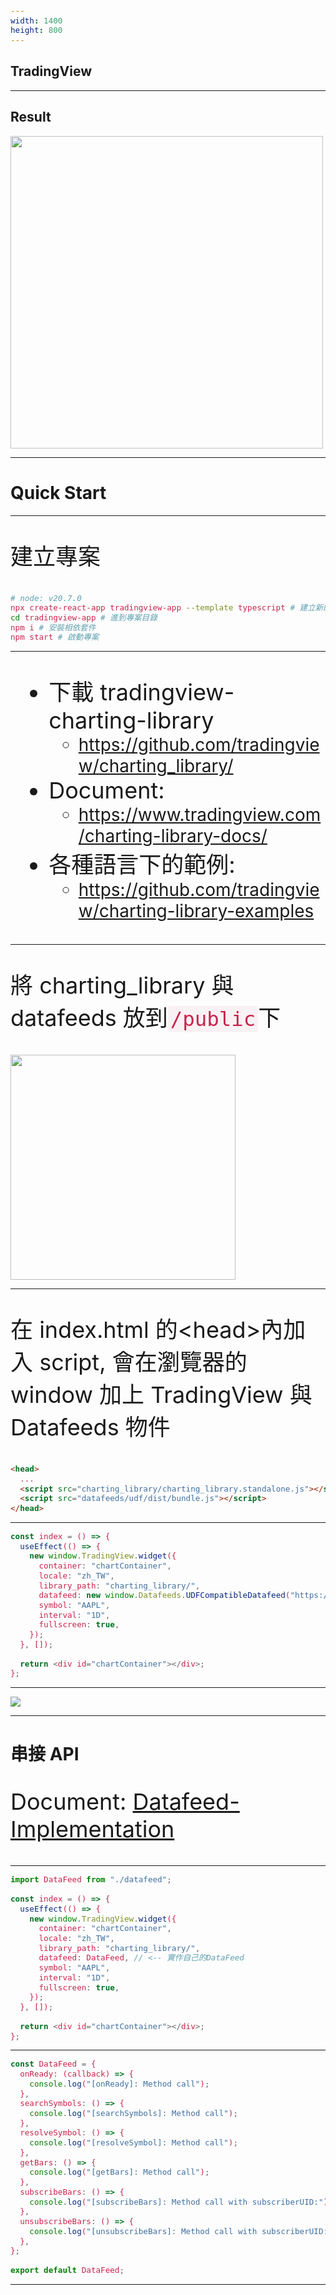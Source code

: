 ```yaml
---
width: 1400
height: 800
---
```


## TradingView

---

## Result

<img src="/PPT/TradingView/result.png" width="500" />

---

# Quick Start

---

建立專案

```sh
# node: v20.7.0
npx create-react-app tradingview-app --template typescript # 建立新的React專案
cd tradingview-app # 進到專案目錄
npm i # 安裝相依套件
npm start # 啟動專案
```

---

- 下載 tradingview-charting-library
  - https://github.com/tradingview/charting_library/
- Document:
  - https://www.tradingview.com/charting-library-docs/
- 各種語言下的範例:
  - https://github.com/tradingview/charting-library-examples

---

將 charting_library 與 datafeeds 放到`/public`下

<img src="/PPT/TradingView/put-to-public.png" height="360" />

---

在 index.html 的\<head\>內加入 script, 會在瀏覽器的 window 加上 TradingView 與 Datafeeds 物件

```html
<head>
  ...
  <script src="charting_library/charting_library.standalone.js"></script>
  <script src="datafeeds/udf/dist/bundle.js"></script>
</head>
```

---

```ts
const index = () => {
  useEffect(() => {
    new window.TradingView.widget({
      container: "chartContainer",
      locale: "zh_TW",
      library_path: "charting_library/",
      datafeed: new window.Datafeeds.UDFCompatibleDatafeed("https://demo-feed-data.tradingview.com"),
      symbol: "AAPL",
      interval: "1D",
      fullscreen: true,
    });
  }, []);

  return <div id="chartContainer"></div>;
};
```

---

<img src="/PPT/TradingView/AAPL.png" />

---

# 串接 API

Document: [Datafeed-Implementation](https://www.tradingview.com/charting-library-docs/latest/tutorials/implement_datafeed_tutorial/Datafeed-Implementation/)

---

```ts
import DataFeed from "./datafeed";

const index = () => {
  useEffect(() => {
    new window.TradingView.widget({
      container: "chartContainer",
      locale: "zh_TW",
      library_path: "charting_library/",
      datafeed: DataFeed, // <-- 實作自己的DataFeed
      symbol: "AAPL",
      interval: "1D",
      fullscreen: true,
    });
  }, []);

  return <div id="chartContainer"></div>;
};
```

---

<!-- element class="code-fit-content" -->

```ts
const DataFeed = {
  onReady: (callback) => {
    console.log("[onReady]: Method call");
  },
  searchSymbols: () => {
    console.log("[searchSymbols]: Method call");
  },
  resolveSymbol: () => {
    console.log("[resolveSymbol]: Method call");
  },
  getBars: () => {
    console.log("[getBars]: Method call");
  },
  subscribeBars: () => {
    console.log("[subscribeBars]: Method call with subscriberUID:");
  },
  unsubscribeBars: () => {
    console.log("[unsubscribeBars]: Method call with subscriberUID:");
  },
};

export default DataFeed;
```

---

<style>
pre,code {
  -ms-overflow-style: none; /* IE and Edge */
  scrollbar-width: none; /* Firefox */
}

p, ul {
  font-size: 36px;
}

ul > li > ul {
  font-size: 28px;
}

code  {
  padding: 2px 4px;
  font-size: 90%;
  color: #c7254e; 
  background-color: #f9f2f4;
  border-radius: 4px;
}

.code-fit-content {
  pre > code {
    max-height: fit-content;
  }
}
</style>
